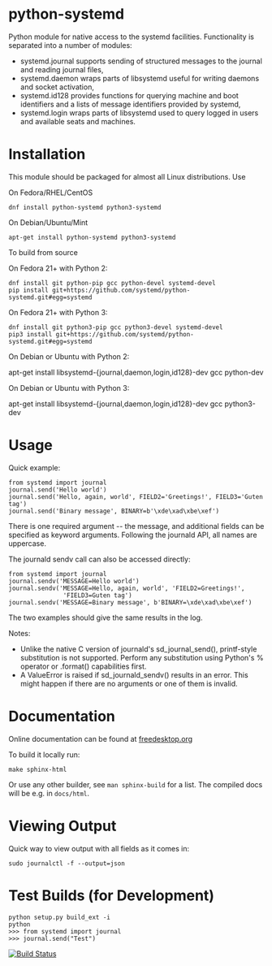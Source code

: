 python-systemd
===============

Python module for native access to the systemd facilities. Functionality
is separated into a number of modules:
- systemd.journal supports sending of structured messages to the journal
  and reading journal files,
- systemd.daemon wraps parts of libsystemd useful for writing daemons
  and socket activation,
- systemd.id128 provides functions for querying machine and boot identifiers
  and a lists of message identifiers provided by systemd,
- systemd.login wraps parts of libsystemd used to query logged in users
  and available seats and machines.

Installation
============

This module should be packaged for almost all Linux distributions. Use

On Fedora/RHEL/CentOS

    dnf install python-systemd python3-systemd

On Debian/Ubuntu/Mint

    apt-get install python-systemd python3-systemd

To build from source

On Fedora 21+ with Python 2:

    dnf install git python-pip gcc python-devel systemd-devel
    pip install git+https://github.com/systemd/python-systemd.git#egg=systemd

On Fedora 21+ with Python 3:

    dnf install git python3-pip gcc python3-devel systemd-devel
    pip3 install git+https://github.com/systemd/python-systemd.git#egg=systemd

On Debian or Ubuntu with Python 2:

   apt-get install libsystemd-{journal,daemon,login,id128}-dev gcc python-dev

On Debian or Ubuntu with Python 3:

   apt-get install libsystemd-{journal,daemon,login,id128}-dev gcc python3-dev

Usage
=====

Quick example:

    from systemd import journal
    journal.send('Hello world')
    journal.send('Hello, again, world', FIELD2='Greetings!', FIELD3='Guten tag')
    journal.send('Binary message', BINARY=b'\xde\xad\xbe\xef')

There is one required argument -- the message, and additional fields
can be specified as keyword arguments. Following the journald API, all
names are uppercase.

The journald sendv call can also be accessed directly:

    from systemd import journal
    journal.sendv('MESSAGE=Hello world')
    journal.sendv('MESSAGE=Hello, again, world', 'FIELD2=Greetings!',
                   'FIELD3=Guten tag')
    journal.sendv('MESSAGE=Binary message', b'BINARY=\xde\xad\xbe\xef')

The two examples should give the same results in the log.

Notes:

 * Unlike the native C version of journald's sd_journal_send(),
   printf-style substitution is not supported. Perform any
   substitution using Python's % operator or .format() capabilities
   first.
 * A ValueError is raised if sd_journald_sendv() results in an error.
   This might happen if there are no arguments or one of them is
   invalid.

Documentation
=============

Online documentation can be found at [freedesktop.org](https://www.freedesktop.org/software/systemd/python-systemd/)

To build it locally run:

    make sphinx-html

Or use any other builder, see `man sphinx-build` for a list. The compiled docs will be e.g. in `docs/html`.

Viewing Output
==============

Quick way to view output with all fields as it comes in:

    sudo journalctl -f --output=json

Test Builds (for Development)
=============================

    python setup.py build_ext -i
    python
    >>> from systemd import journal
    >>> journal.send("Test")

[![Build Status](https://semaphoreci.com/api/v1/projects/42d43c62-f6e5-4fd5-a93a-2b165e6be575/530946/badge.svg)](https://semaphoreci.com/zbyszek/python-systemd)
